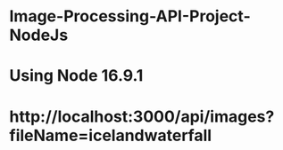 # Image-Processing-API-Project-NodeJs

# Using Node 16.9.1

# http://localhost:3000/api/images?fileName=icelandwaterfall